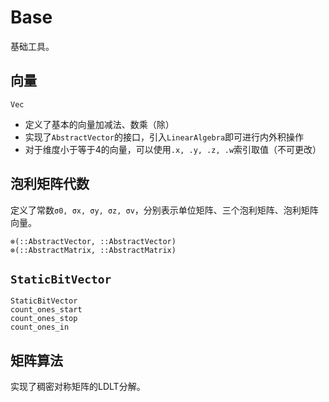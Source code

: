 # Base

基础工具。

## 向量

```@docs
Vec
```

- 定义了基本的向量加减法、数乘（除）
- 实现了`AbstractVector`的接口，引入`LinearAlgebra`即可进行内外积操作
- 对于维度小于等于4的向量，可以使用`.x, .y, .z, .w`索引取值（不可更改）

## 泡利矩阵代数

定义了常数`σ0, σx, σy, σz, σv`，分别表示单位矩阵、三个泡利矩阵、泡利矩阵向量。

```@docs
⊗(::AbstractVector, ::AbstractVector)
⊗(::AbstractMatrix, ::AbstractMatrix)
```

## `StaticBitVector`
```@docs
StaticBitVector
count_ones_start
count_ones_stop
count_ones_in
```

## 矩阵算法

实现了稠密对称矩阵的LDLT分解。